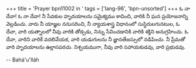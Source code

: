 +++
title = 'Prayer bpn11002 in '
tags = ['lang-96', 'bpn-unsorted']
+++
ఓ నా దేవా! ఓ నా దేవా! నీ సేవకుల హృదయాలను సమైక్యము కావించి, వారికి నీ ఘన ప్రయోజనాన్ని వెల్లడించు. వారు నీ యాజ్ఞల ననుసరించి, నీ న్యాయశాస్త్ర విధానంలో సుస్థిరులగునటుల, ఓ దేవా, వారి యత్నాలలో నీవు వారికి తోడ్పడు, నిన్ను సేవించడానికి వారికి శక్తిని అనుగ్రహించు. ఓ దేవా, వారిని వారికే వదలివేయక, వారి యడుగులను నీ జ్ఞానతేజస్సులో నడిపించు. నీ ప్రేమతో వారి హృదయాలను ఉల్లాసపరచు. నిశ్చయముగా, నీవు వారి సహాయకుడవు, వారి ప్రభుడవు.

-- Bahá'u'lláh

